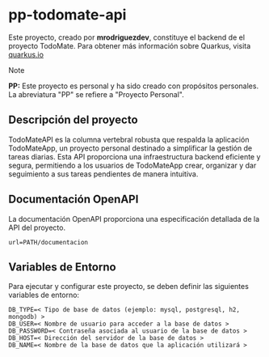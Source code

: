 # pp-todomate-api

Este proyecto, creado por **mrodriguezdev**, constituye el backend de el proyecto TodoMate. Para obtener más información sobre Quarkus, visita [quarkus.io](https://quarkus.io/)

> [!NOTE]
> **PP:** Este proyecto es personal y ha sido creado con propósitos personales. La abreviatura "PP" se refiere a "Proyecto Personal".

## Descripción del proyecto
TodoMateAPI es la columna vertebral robusta que respalda la aplicación TodoMateApp, un proyecto personal destinado a simplificar la gestión de tareas diarias. Esta API proporciona una infraestructura backend eficiente y segura, permitiendo a los usuarios de TodoMateApp crear, organizar y dar seguimiento a sus tareas pendientes de manera intuitiva.

## Documentación OpenAPI

La documentación OpenAPI proporciona una especificación detallada de la API del proyecto.

```shell script
url=PATH/documentacion
```

## Variables de Entorno

Para ejecutar y configurar este proyecto, se deben definir las siguientes variables de entorno:

```shell script
DB_TYPE=< Tipo de base de datos (ejemplo: mysql, postgresql, h2, mongodb) >
DB_USER=< Nombre de usuario para acceder a la base de datos >
DB_PASSWORD=< Contraseña asociada al usuario de la base de datos >
DB_HOST=< Dirección del servidor de la base de datos >
DB_NAME=< Nombre de la base de datos que la aplicación utilizará >
```